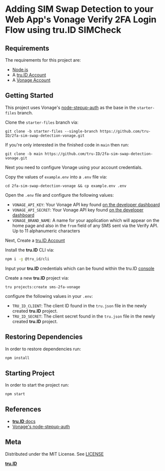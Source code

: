 # Adding SIM Swap Detection to your Web App's Vonage Verify 2FA Login Flow using **tru.ID** SIMCheck

## Requirements

The requirements for this project are:

- [Node.js](https://nodejs.org)
- A [tru.ID Account](https://tru.id)
- A [Vonage Account](https://developer.nexmo.com/)

## Getting Started

This project uses Vonage's [node-stepup-auth](https://github.com/nexmo-community/node-stepup-auth) as the base in the `starter-files` branch.

Clone the `starter-files` branch via:

```
git clone -b starter-files --single-branch https://github.com/tru-ID/2fa-sim-swap-detection-vonage.git
```

If you're only interested in the finished code in `main` then run:

```
git clone -b main https://github.com/tru-ID/2fa-sim-swap-detection-vonage.git
```

Next you need to configure Vonage using your account credentials.

Copy the values of `example.env` into a `.env` file via:

```
cd 2fa-sim-swap-detection-vonage && cp example.env .env
```

Open the `.env` file and configure the following values:

- `VONAGE_API_KEY`: Your Vonage API key found [on the developer dashboard](https://dashboard.nexmo.com)
- `VONAGE_API_SECRET`: Your Vonage API key found [on the developer dashboard](https://dashboard.nexmo.com)
- `VONAGE_BRAND_NAME`: A name for your application which will appear on the home page and also in the `from` field of any SMS sent via the Verify API. Up to 11 alphanumeric characters

Next, Create a [tru.ID Account](https://tru.id)

Install the **tru.ID** CLI via:

```bash
npm i -g @tru_id/cli

```

Input your **tru.ID** credentials which can be found within the tru.ID [console](https://developer.tru.id/console)

Create a new **tru.ID** project via:

```
tru projects:create sms-2fa-vonage
```

configure the following values in your `.env`:

- `TRU_ID_CLIENT`: The client ID found in the `tru.json` file in the newly created **tru.ID** project.
- `TRU_ID_SECRET`: The client secret found in the `tru.json` file in the newly created **tru.ID** project.

## Restoring Dependencies

In order to restore dependencies run:

```bash
npm install
```

## Starting Project

In order to start the project run:

```bash
npm start
```

## References

- [**tru.ID** docs](https://developer.tru.id/docs)
- [Vonage's node-stepup-auth](https://github.com/nexmo-community/node-stepup-auth)

## Meta

Distributed under the MIT License. See [LICENSE](https://github.com/tru-ID/2fa-sim-swap-detection-vonage/blob/main/LICENSE.md)

[**tru.ID**](https://tru.id)
